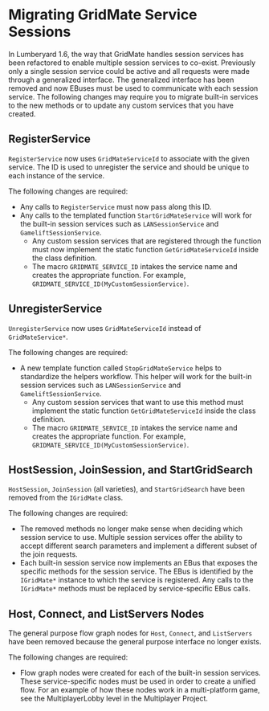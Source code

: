 # Migrating GridMate Service Sessions<a name="lumberyard-migrating-1-6-gridmate"></a>

In Lumberyard 1\.6, the way that GridMate handles session services has been refactored to enable multiple session services to co\-exist\. Previously only a single session service could be active and all requests were made through a generalized interface\. The generalized interface has been removed and now EBuses must be used to communicate with each session service\. The following changes may require you to migrate built\-in services to the new methods or to update any custom services that you have created\.

## RegisterService<a name="lumberyard-migrating-1-6-gridmate-change-1"></a>

`RegisterService` now uses `GridMateServiceId` to associate with the given service\. The ID is used to unregister the service and should be unique to each instance of the service\.

The following changes are required:
+ Any calls to `RegisterService` must now pass along this ID\.
+ Any calls to the templated function `StartGridMateService` will work for the built\-in session services such as `LANSessionService` and `GameliftSessionService`\. 
  + Any custom session services that are registered through the function must now implement the static function `GetGridMateServiceId` inside the class definition\.
  + The macro `GRIDMATE_SERVICE_ID` intakes the service name and creates the appropriate function\. For example, `GRIDMATE_SERVICE_ID(MyCustomSessionService)`\.

## UnregisterService<a name="lumberyard-migrating-1-6-gridmate-change-2"></a>

`UnregisterService` now uses `GridMateServiceId` instead of `GridMateService*`\.

The following changes are required:
+ A new template function called `StopGridMateService` helps to standardize the helpers workflow\. This helper will work for the built\-in session services such as `LANSessionService` and `GameliftSessionService`\.
  + Any custom session services that want to use this method must implement the static function `GetGridMateServiceId` inside the class definition\.
  + The macro `GRIDMATE_SERVICE_ID` intakes the service name and creates the appropriate function\. For example, `GRIDMATE_SERVICE_ID(MyCustomSessionService)`\.

## HostSession, JoinSession, and StartGridSearch<a name="lumberyard-migrating-1-6-gridmate-change-3"></a>

`HostSession`, `JoinSession` \(all varieties\), and `StartGridSearch` have been removed from the `IGridMate` class\.

The following changes are required:
+ The removed methods no longer make sense when deciding which session service to use\. Multiple session services offer the ability to accept different search parameters and implement a different subset of the join requests\.
+ Each built\-in session service now implements an EBus that exposes the specific methods for the session service\. The EBus is identified by the `IGridMate*` instance to which the service is registered\. Any calls to the `IGridMate*` methods must be replaced by service\-specific EBus calls\.

## Host, Connect, and ListServers Nodes<a name="lumberyard-migrating-1-6-gridmate-change-4"></a>

The general purpose flow graph nodes for `Host`, `Connect`, and `ListServers` have been removed because the general purpose interface no longer exists\.

The following changes are required:
+ Flow graph nodes were created for each of the built\-in session services\. These service\-specific nodes must be used in order to create a unified flow\. For an example of how these nodes work in a multi\-platform game, see the MultiplayerLobby level in the Multiplayer Project\.